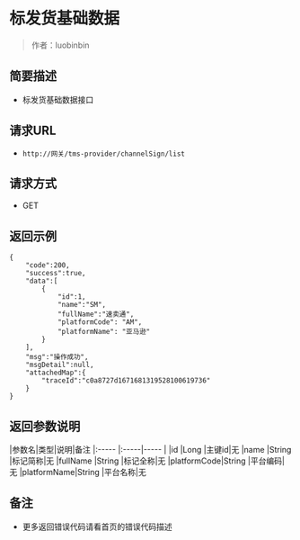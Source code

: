 # 标发货基础数据

> 作者：luobinbin

## 简要描述

- 标发货基础数据接口

## 请求URL
- `http://网关/tms-provider/channelSign/list`
  
## 请求方式
- GET

## 返回示例 

``` 
{
    "code":200,
    "success":true,
    "data":[
        {
            "id":1,
            "name":"SM",
            "fullName":"速卖通",
			"platformCode": "AM",
            "platformName": "亚马逊"
        }
    ],
    "msg":"操作成功",
    "msgDetail":null,
    "attachedMap":{
        "traceId":"c0a8727d1671681319528100619736"
    }
}
```

## 返回参数说明

|参数名|类型|说明|备注
|:-----  |:-----|-----                  |
|id |Long   |主键id|无
|name |String   |标记简称|无
|fullName |String   |标记全称|无
|platformCode|String   |平台编码|无
|platformName|String   |平台名称|无

## 备注 

- 更多返回错误代码请看首页的错误代码描述
